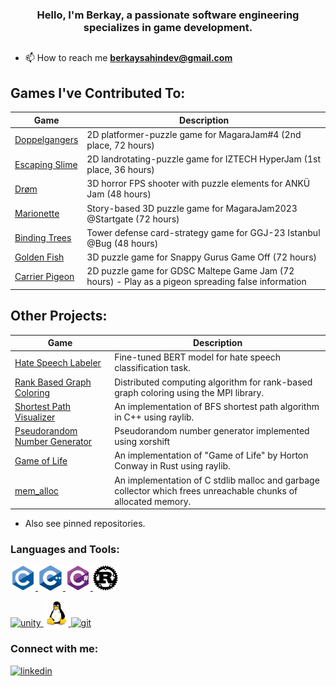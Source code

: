 ### <div align="center"> Hello, I'm Berkay, a passionate software engineering specializes in game development. </div>  

<h2 align="center"></h2>

- 📫 How to reach me **berkaysahindev@gmail.com**

<h2 align="left">Games I've Contributed To:</h2>

| Game | Description |
|------|-------------|
| [Doppelgangers](https://sezg.itch.io/doppelgangers) | 2D platformer-puzzle game for MagaraJam#4 (2nd place, 72 hours) |
| [Escaping Slime](https://sezg.itch.io/escaping-slime) | 2D landrotating-puzzle game for IZTECH HyperJam (1st place, 36 hours) |
| [Drøm](https://www.youtube.com/watch?v=52NXupbA080) | 3D horror FPS shooter with puzzle elements for ANKÜ Jam (48 hours) |
| [Marionette](https://www.youtube.com/watch?v=gJIJdJhdsiM&ab_channel=EmirhanDemir) | Story-based 3D puzzle game for MagaraJam2023 @Startgate (72 hours) |
| [Binding Trees](https://mertbalkan.itch.io/binding-trees) | Tower defense card-strategy game for GGJ-23 Istanbul @Bug (48 hours) |
| [Golden Fish](https://akasnowflake.itch.io/golden-fish) | 3D puzzle game for Snappy Gurus Game Off (72 hours) |
| [Carrier Pigeon](https://github.com/berkaysahiin/GDSC-Jammers) | 2D puzzle game for GDSC Maltepe Game Jam (72 hours) - Play as a pigeon spreading false information |

<h2 align="left">Other Projects:</h2>

| Game | Description |
|------|-------------|
| [Hate Speech Labeler](https://github.com/berkaysahiin/SE464) | Fine-tuned BERT model for hate speech classification task. |
| [Rank Based Graph Coloring](https://github.com/berkaysahiin/SE454) | Distributed computing algorithm for rank-based graph coloring using the MPI library. |
| [Shortest Path Visualizer](https://github.com/berkaysahiin/Shortest-Path-Visualizer) | An implementation of BFS shortest path algorithm in C++ using raylib. |
| [Pseudorandom Number Generator](https://github.com/berkaysahiin/Pseudorandom-Number-Generator) | Pseudorandom number generator implemented using xorshift |
| [Game of Life](https://github.com/berkaysahiin/Game-of-Life) | An implementation of "Game of Life" by Horton Conway in Rust using raylib. |
| [mem_alloc](https://github.com/berkaysahiin/mem_alloc) | An implementation of C stdlib malloc and garbage collector which frees unreachable chunks of allocated memory.|

- Also see pinned repositories.
  
<h3 align="left">Languages and Tools:</h3>
<p align="left"> <a href="https://www.cprogramming.com/" target="_blank" rel="noreferrer"> <img src="https://raw.githubusercontent.com/devicons/devicon/master/icons/c/c-original.svg" alt="c" width="40" height="40"/> </a> <a href="https://www.w3schools.com/cpp/" target="_blank" rel="noreferrer"> <img src="https://raw.githubusercontent.com/devicons/devicon/master/icons/cplusplus/cplusplus-original.svg" alt="cplusplus" width="40" height="40"/> </a> <a href="https://www.w3schools.com/cs/" target="_blank" rel="noreferrer"> <img src="https://raw.githubusercontent.com/devicons/devicon/master/icons/csharp/csharp-original.svg" alt="csharp" width="40" height="40"/> </a> <a href="https://www.rust-lang.org" target="_blank" rel="noreferrer"> <img src="https://raw.githubusercontent.com/devicons/devicon/master/icons/rust/rust-plain.svg" alt="rust" width="40" height="40"/> </a> </p>  <a href="https://unity.com/" target="_blank" rel="noreferrer"> <img src="https://www.vectorlogo.zone/logos/unity3d/unity3d-icon.svg" alt="unity" width="40" height="40"/> </a>  <a href="https://www.linux.org/" target="_blank" rel="noreferrer"> <img src="https://raw.githubusercontent.com/devicons/devicon/master/icons/linux/linux-original.svg" alt="linux" width="40" height="40"/> </a> <a href="https://git-scm.com/" target="_blank" rel="noreferrer"> <img src="https://www.vectorlogo.zone/logos/git-scm/git-scm-icon.svg" alt="git" width="40" height="40"/> </a>

<h3 align="left">Connect with me:</h3>
<p align="left">
<a href="https://linkedin.com/in/berkaysahinn/" target="_blank">
<img src=https://img.shields.io/badge/linkedin-%231E77B5.svg?&style=for-the-badge&logo=linkedin&logoColor=white alt=linkedin style="margin-bottom: 5px;" />
</a>
